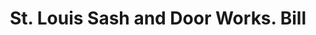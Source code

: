 ---
doi: 10.7916/D8SX7RC5
date_other: '1908'
date_other_textual: '1908'
form: printed ephemera
genre:
- Invoices
name:
- St. Louis Sash and Door Works
object_in_context_url: https://biggert.cul.columbia.edu/items/view/ave_biggert_01888
subject_hierarchical_geographic:
- St. Louis, Missouri, United States
subject_name:
- St. Louis Sash and Door Works
title: St. Louis Sash and Door Works. Bill
sort_title: St. Louis Sash and Door Works. Bill
call_number: ave_biggert_01888
coordinates:
- 38.62722222222222,-90.19777777777779
pid: ave_biggert_01888
identifiers: ave_biggert_01888
canvas_id: ldpd:397146
permalink: "/items/ave_biggert_01888/"
layout: iiif-image-page
---